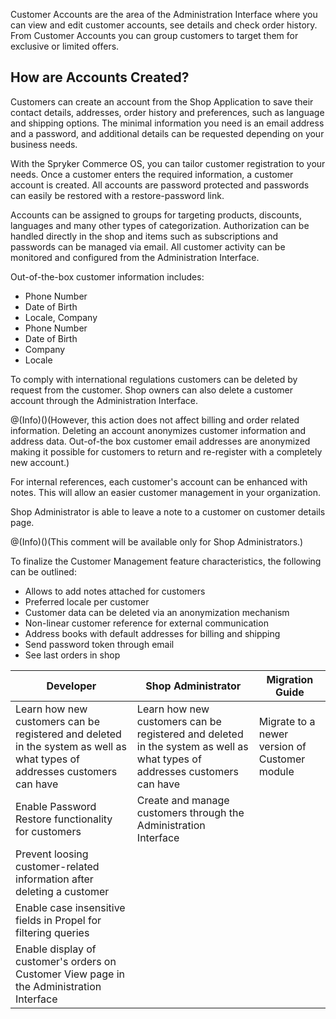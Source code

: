 Customer Accounts are the area of the Administration Interface where you can view and edit customer accounts, see details and check order history. From Customer Accounts you can group customers to target them for exclusive or limited offers.

## How are Accounts Created?
Customers can create an account from the Shop Application to save their contact details, addresses, order history and preferences, such as language and shipping options. The minimal information you need is an email address and a password, and additional details can be requested depending on your business needs.

With the Spryker Commerce OS, you can tailor customer registration to your needs. Once a customer enters the required information, a customer account is created. All accounts are password protected and passwords can easily be restored with a restore-password link.

Accounts can be assigned to groups for targeting products, discounts, languages and many other types of categorization. Authorization can be handled directly in the shop and items such as subscriptions and passwords can be managed via email. All customer activity can be monitored and configured from the Administration Interface.

Out-of-the-box customer information includes:

* Phone Number
* Date of Birth
* Locale, Company
* Phone Number
* Date of Birth
* Company
* Locale

To comply with international regulations customers can be deleted by request from the customer. Shop owners can also delete a customer account through the Administration Interface.

@(Info)()(However, this action does not affect billing and order related information. Deleting an account anonymizes customer information and address data. Out-of-the box customer email addresses are anonymized making it possible for customers to return and re-register with a completely new account.)

For internal references, each customer's account can be enhanced with notes. This will allow an easier customer management in your organization.

Shop Administrator is able to leave a note to a customer on customer details page.

@(Info)()(This comment will be available only for Shop Administrators.)


To finalize the Customer Management feature characteristics, the following can be outlined:

* Allows to add notes attached for customers
* Preferred locale per customer
* Customer data can be deleted via an anonymization mechanism
* Non-linear customer reference for external communication
* Address books with default addresses for billing and shipping
* Send password token through email
* See last orders in shop

| Developer | Shop Administrator | Migration Guide |
| --- | --- | --- |
| Learn how new customers can be registered and deleted in the system as well as what types of addresses customers can have | Learn how new customers can be registered and deleted in the system as well as what types of addresses customers can have | Migrate to a newer version of Customer module |
| Enable Password Restore functionality for customers | Create and manage customers through the Administration Interface |  | 
| Prevent loosing customer-related information after deleting a customer |   |   | 
| Enable case insensitive fields in Propel for filtering queries |     |   | 
| Enable display of customer's orders on Customer View page in the Administration Interface |   |  |